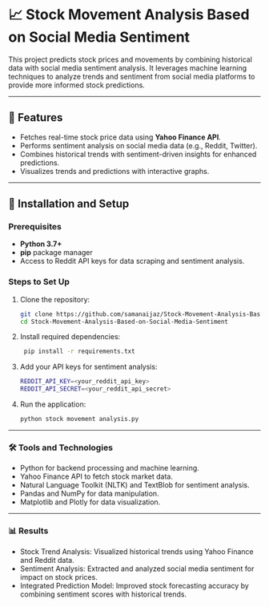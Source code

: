 # 📈 Stock Movement Analysis Based on Social Media Sentiment

This project predicts stock prices and movements by combining historical data with social media sentiment analysis. It leverages machine learning techniques to analyze trends and sentiment from social media platforms to provide more informed stock predictions.

---

## 🚀 Features

- Fetches real-time stock price data using **Yahoo Finance API**.
- Performs sentiment analysis on social media data (e.g., Reddit, Twitter).
- Combines historical trends with sentiment-driven insights for enhanced predictions.
- Visualizes trends and predictions with interactive graphs.

---

## 🔧 Installation and Setup

### Prerequisites

- **Python 3.7+**
- **pip** package manager
- Access to Reddit API keys for data scraping and sentiment analysis.

### Steps to Set Up

1. Clone the repository:
   ```bash
   git clone https://github.com/samanaijaz/Stock-Movement-Analysis-Based-on-Social-Media-Sentiment.git
   cd Stock-Movement-Analysis-Based-on-Social-Media-Sentiment

2. Install required dependencies:
   ```bash
    pip install -r requirements.txt

3. Add your API keys for sentiment analysis:
    ```bash
    REDDIT_API_KEY=<your_reddit_api_key>
    REDDIT_API_SECRET=<your_reddit_api_secret>

4. Run the application:
    ```bash
    python stock movement analysis.py

---


### 🛠️ Tools and Technologies
- Python for backend processing and machine learning.
- Yahoo Finance API to fetch stock market data.
- Natural Language Toolkit (NLTK) and TextBlob for sentiment analysis.
- Pandas and NumPy for data manipulation.
- Matplotlib and Plotly for data visualization.

---

### 📊 Results
- Stock Trend Analysis: Visualized historical trends using Yahoo Finance and Reddit data.
- Sentiment Analysis: Extracted and analyzed social media sentiment for impact on stock prices.
- Integrated Prediction Model: Improved stock forecasting accuracy by combining sentiment scores with historical trends.
